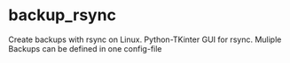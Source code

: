 # backup_rsync
Create backups with rsync on Linux.
Python-TKinter GUI for rsync.
Muliple Backups can be defined in one config-file

